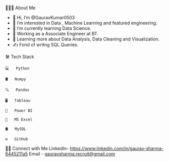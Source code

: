 👨🏻‍💻  About Me

- 👋 Hi, I’m @GauravKumar0503
- 👀 I’m interested in Data , Machine Learning and featured engineering.
- 🌱 I’m currently learning Data Science.
- 💼   Working as a Associate Engineer at BT.
- 🌱   Learning more about Data Analysis, Data Cleaning and Visualization.
- ✍️   Fond of writng SQL Queries.

🛠  Tech Stack

    💻   Python

    🛢   Numpy

    🔍   Pandas

    🖥   Tableau

    📱   Power BI

    🔧   MS Excel

    🛢   MySQL

    ⚙️   GitHub

🤝🏻  Connect with Me 
    LinkedIn- https://www.linkedin.com/in/gaurav-sharma-6445211a5
    Email -   gauravsharma.recruit@gmail.com

<!---
GauravKumar0503/GauravKumar0503 is a ✨ special ✨ repository because its `README.md` (this file) appears on your GitHub profile.
You can click the Preview link to take a look at your changes.
--->

